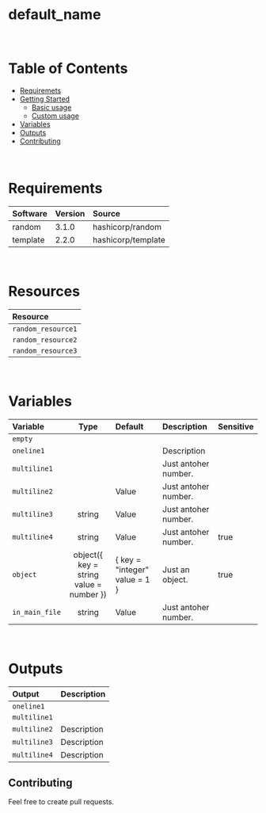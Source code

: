 # default_name

&nbsp;

# Table of Contents

- [Requiremets](#requirements)
- [Getting Started](#getting-started)
    - [Basic usage](#basic-usage)
    - [Custom usage](#custom-usage)
- [Variables](#variables)
- [Outputs](#outputs)&nbsp;
- [Contributing](#contributing)

&nbsp;
# Requirements
| Software     |  Version  | Source |
| :--------    | :-------- | :----- |
| random | 3.1.0 | hashicorp/random |
| template | 2.2.0 | hashicorp/template |

&nbsp;
# Resources
| Resource |
| :------- |
| `random_resource1` |
| `random_resource2` |
| `random_resource3` |

&nbsp;
# Variables
| Variable | Type | Default | Description | Sensitive |
| :------- | :--: | :------ | :---------- | :-------- |
| `empty` |  |  |  |  |
| `oneline1` |  |  | Description |  |
| `multiline1` |  |  | Just antoher number. |  |
| `multiline2` |  | Value | Just antoher number. |  |
| `multiline3` | string | Value | Just antoher number. |  |
| `multiline4` | string | Value | Just antoher number. | true |
| `object` | object({    key   = string    value = number  }) | {    key   = "integer"    value = 1  } | Just an object. | true |
| `in_main_file` | string | Value | Just antoher number. |  |

&nbsp;
# Outputs
| Output | Description |
| :----- | :---------- |
| `oneline1` |  |
| `multiline1` |  |
| `multiline2` | Description |
| `multiline3` | Description |
| `multiline4` | Description |&nbsp;
## Contributing
Feel free to create pull requests.